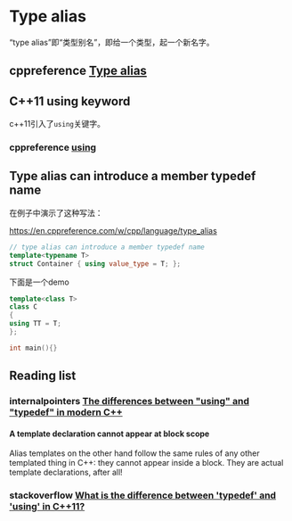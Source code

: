 # Type alias

“type alias”即“类型别名”，即给一个类型，起一个新名字。

## cppreference [Type alias](https://en.cppreference.com/w/cpp/language/type_alias)



## C++11 using keyword

c++11引入了`using`关键字。

### cppreference  [using](https://en.cppreference.com/w/cpp/keyword/using)



##  Type alias can introduce a member typedef name

在例子中演示了这种写法：

https://en.cppreference.com/w/cpp/language/type_alias

```c++
// type alias can introduce a member typedef name
template<typename T>
struct Container { using value_type = T; };
```

下面是一个demo

```c++
template<class T>
class C
{
using TT = T;
};

int main(){}
```



## Reading list

### internalpointers [The differences between "using" and "typedef" in modern C++](https://www.internalpointers.com/post/differences-between-using-and-typedef-modern-c)



#### A template declaration cannot appear at block scope

Alias templates on the other hand follow the same rules of any other templated thing in C++: they cannot appear inside a block. They are actual template declarations, after all!



### stackoverflow [What is the difference between 'typedef' and 'using' in C++11?](https://stackoverflow.com/questions/10747810/what-is-the-difference-between-typedef-and-using-in-c11)


